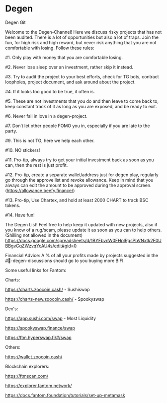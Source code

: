 # Degen
Degen Git

Welcome to the Degen-Channel! Here we discuss risky projects that has not been audited. 
There is a lot of opportunities but also a lot of traps. Join the fun, for high risk and high reward, but never risk anything that you are not comfortable with losing. Follow these rules:

#1.    Only play with money that you are comfortable losing.

#2.    Never lose sleep over an investment, rather skip it instead.

#3.    Try to audit the project to your best efforts, check for TG bots, contract loopholes, project document, and ask around about the project.

#4.    If it looks too good to be true, it often is.

#5.    These are not investments that you do and then leave to come back to, keep constant track of it as long as you are exposed, and be ready to exit.

#6.    Never fall in love in a degen-project.

#7.    Don’t let other people FOMO you in, especially if you are late to the party.

#9.    This is not TG, here we help each other.

#10.   NO stickers!

#11.   Pro-tip, always try to get your initial investment back as soon as you can, then the rest is just profit.

#12.   Pro-tip, create a separate wallet/address just for degen play, regularly go through the approve list and revoke allowance. Keep in mind that you always can edit the amount to be approved during the approval screen. (https://allowance.beefy.finance/)

#13.   Pro-tip, Use Chartex, and hold at least 2000 CHART to track BSC tokens.

#14. Have fun!

The Degen List! Feel free to help keep it updated with new projects, also if you know of a rug/scam, please update it as soon as you can to help others. (Shilling not allowed in the document)
https://docs.google.com/spreadsheets/d/1BYFbvnW0FHplRgsPbVNxtk2F0UBBgvCqZWzvqYcAU4s/edit#gid=0

Financial Advice: A % of all your profits made by projects suggested in the #🦍-degen-discussions should go to you buying more BIFI.




Some useful links for Fantom:

Charts:

https://charts.zoocoin.cash/ - Sushiswap

https://charts-new.zoocoin.cash/ - Spookyswap


Dex's:

https://app.sushi.com/swap - Most Liquidity

https://spookyswap.finance/swap

https://ftm.hyperswap.fi/#/swap

Others:

https://wallet.zoocoin.cash/

Blockchain explorers:

https://ftmscan.com/

https://explorer.fantom.network/

https://docs.fantom.foundation/tutorials/set-up-metamask 

